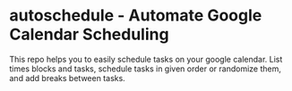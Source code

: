 # autoschedule - Automate Google Calendar Scheduling
This repo helps you to easily schedule tasks on your google calendar.
List times blocks and tasks,
schedule tasks in given order or randomize them, and
add breaks between tasks.

